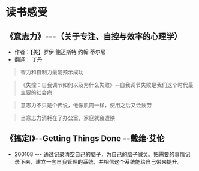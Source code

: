 # 读书感受
## 《意志力》---（关于专注、自控与效率的心理学） 
- 作者：【美】罗伊·鲍迈斯特 约翰·蒂尔尼
- 翻译： 丁丹
> 智力和自制力最能预示成功

> 《失控：自我调节如何以及为什么失败》--自我调节失败是我们这个时代最主要的社会病

> 意志力不只是个传说，他像肌肉一样，使用之后又会疲劳

> 当意志力消耗在了办公室，家庭就会遭殃

## 《搞定Ⅰ》--Getting Things Done --戴维·艾伦

- 200108 --- 通过记录清空自己的脑子，为自己的脑子减负。把需要的事情记录下来，建立一套自我管理的系统，并相信这个系统能给自己带来提升。
